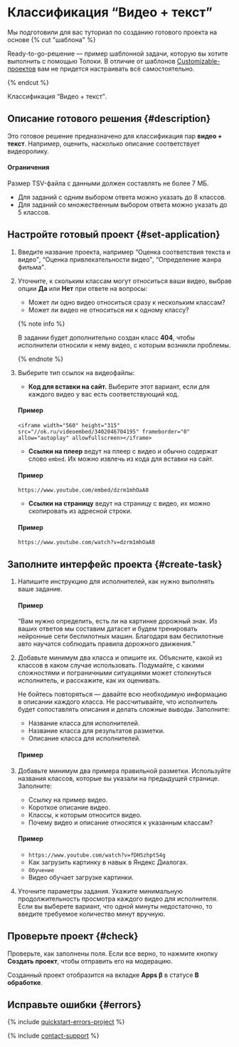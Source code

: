 # Классификация <q>Видео + текст</q>

Мы подготовили для вас туториал по созданию готового проекта на основе
{% cut "шаблона" %}

Ready-to-go-решение — пример шаблонной задачи, которую вы хотите выполнить с помощью Толоки. В отличие от шаблонов [Customizable-проектов](https://toloka.ai/ru/docs/guide/concepts/overview.html#project) вам не придется настраивать всё самостоятельно.

{% endcut %}

 Классификация <q>Видео + текст</q>.

## Описание готового решения {#description}

Это готовое решение предназначено для классификация пар **видео + текст**. Например, оценить, насколько описание соответствует видеоролику.

#### Ограничения

Размер TSV-файла с данными должен составлять не более 7 МБ.

- Для заданий с одним выбором ответа можно указать до 8 классов.
- Для заданий со множественным выбором ответа можно указать до 5 классов.

## Настройте готовый проект {#set-application}

1. Введите название проекта, например <q>Оценка соответствия текста и видео</q>, <q>Оценка привлекательности видео</q>, <q>Определение жанра фильма</q>.
1. Уточните, к скольким классам могут относиться ваши видео, выбрав опции **Да** или **Нет** при ответе на вопросы:
    - Может ли одно видео относиться сразу к нескольким классам?
    - Может ли видео не относиться ни к одному классу?

    {% note info %}

    В задании будет дополнительно создан класс **404**, чтобы исполнители относили к нему видео, с которым возникли проблемы.

    {% endnote %}

1. Выберите тип ссылок на видеофайлы:

    - **Код для вставки на сайт.** Выберите этот вариант, если для каждого видео у вас есть соответствующий код.
    #### Пример

    ```
    <iframe width="560" height="315" src="//ok.ru/videoembed/3402046704195" frameborder="0" allow="autoplay" allowfullscreen></iframe>
    ```

    - **Ссылки на плеер** ведут на плеер с видео и обычно содержат слово `embed`. Их можно извлечь из кода для вставки на сайт.

    #### Пример

    ```
    https://www.youtube.com/embed/dzrm1mhOaA0
    ```

    - **Ссылки на страницу** ведут на страницу с видео, их можно скопировать из адресной строки.

    #### Пример

    ```
    https://www.youtube.com/watch?v=dzrm1mhOaA0
    ```

## Заполните интерфейс проекта {#create-task}

1. Напишите инструкцию для исполнителей, как нужно выполнять ваше задание.
    #### Пример

    <q>Вам нужно определить, есть ли на картинке дорожный знак. Из ваших ответов мы составим датасет и будем тренировать нейронные сети беспилотных машин. Благодаря вам беспилотные авто научатся соблюдать правила дорожного движения.</q>

1. Добавьте минимум два класса и опишите их. Объясните, какой из классов в каком случае использовать. Подумайте, с какими сложностями и пограничными ситуациями может столкнуться исполнитель, и расскажите, как их оценивать.

    Не бойтесь повторяться — давайте всю необходимую информацию в описании каждого класса. Не рассчитывайте, что исполнитель будет сопоставлять описания и делать сложные выводы. Заполните:

    - Название класса для исполнителей.
    - Название класса для результатов разметки.
    - Описание класса для исполнителей.

    #### Пример

1. Добавьте минимум два примера правильной разметки. Используйте названия классов, которые вы указали на предыдущей странице. Заполните:

    - Ссылку на пример видео.
    - Короткое описание видео.
    - Классы, к которым относится видео.
    - Почему видео и описание относятся к указанным классам?

    #### Пример

    - `https://www.youtube.com/watch?v=fDHSzhptS4g`
    - Как загрузить картинку в навык в Яндекс&#160;Диалогах.
    - `Обучение`
    - Видео обучает загрузке картинки.

1. Уточните параметры задания. Укажите минимальную продолжительность просмотра каждого видео для исполнителя. Если вы выберете вариант, что одной минуты недостаточно, то введите требуемое количество минут вручную.

## Проверьте проект {#check}

Проверьте, как заполнены поля. Если все верно, то нажмите кнопку **Создать проект**, чтобы отправить его на модерацию.

Созданный проект отобразится на вкладке **Apps β** в статусе **В обработке**.

## Исправьте ошибки {#errors}

{% include [quickstart-errors-project](_includes/quickstart/id-quickstart/errors-project.md) %}

{% include [contact-support](_includes/contact-support.md) %}